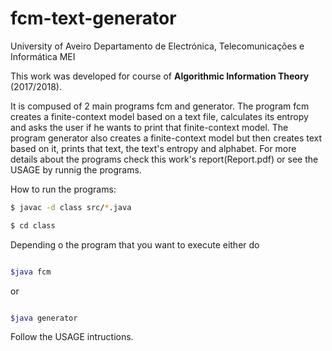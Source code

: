 # fcm-text-generator

University of Aveiro
Departamento de Electrónica, Telecomunicações e Informática
MEI

This work was developed for course of **Algorithmic Information Theory** (2017/2018).

It is compused of 2 main programs fcm and generator. 
The program fcm creates a finite-context model based on a text file, calculates its entropy
and asks the user if he wants to print that finite-context model.
The program generator also creates a finite-context model but then creates text based on it, prints
that text, the text's entropy and alphabet.
For more details about the programs check this work's report(Report.pdf) or see the USAGE by runnig 
the programs.

How to run the programs:
```bash
$ javac -d class src/*.java

$ cd class

```

Depending o the program that you want to execute either do
```bash

$java fcm
```

or 
```bash

$java generator
```

Follow the USAGE intructions.
